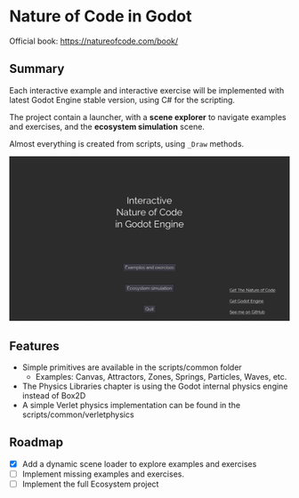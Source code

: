 # Nature of Code in Godot

Official book: https://natureofcode.com/book/

## Summary

Each interactive example and interactive exercise will be implemented with latest Godot Engine stable version, using C# for the scripting.

The project contain a launcher, with a **scene explorer** to navigate examples and exercises, and the **ecosystem simulation** scene.

Almost everything is created from scripts, using `_Draw` methods.

![screen](./docs/screen.gif)

## Features

- Simple primitives are available in the scripts/common folder
  - Examples: Canvas, Attractors, Zones, Springs, Particles, Waves, etc.
- The Physics Libraries chapter is using the Godot internal physics engine instead of Box2D
- A simple Verlet physics implementation can be found in the scripts/common/verletphysics

## Roadmap

- [x] Add a dynamic scene loader to explore examples and exercises
- [ ] Implement missing examples and exercises.
- [ ] Implement the full Ecosystem project
